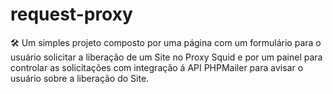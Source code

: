 # request-proxy
🛠️ Um simples projeto composto por uma página com um formulário para o usuário solicitar a liberação de um Site no Proxy Squid e por um painel para controlar as solicitações com integração á API PHPMailer para avisar o usuário sobre a liberação do Site.
